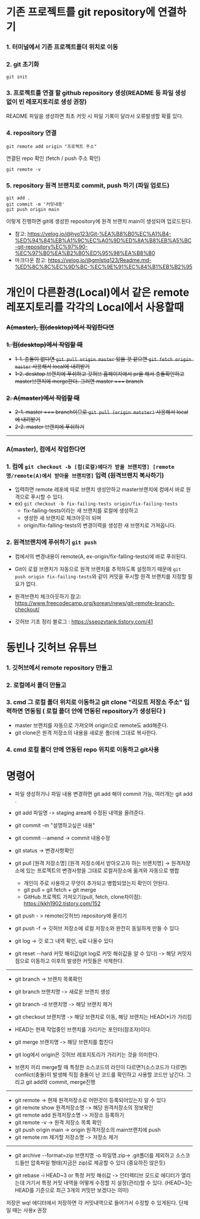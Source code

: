 기존 프로젝트를 git repository에 연결하기
======================================
### 1. 터미널에서 기존 프로젝트폴더 위치로 이동
### 2. git 초기화
```
git init
```
### 3. 프로젝트를 연결 할 github repository 생성(README 등 파일 생성 없이 빈 레포지토리로 생성 권장)

README 파일을 생성하면 최초 커밋 시 파일 기록이 달라서 오류발생할 확률 있다.

### 4. repository 연결
```
git remote add origin "프로젝트 주소"
```

연결된 repo 확인 (fetch / push 주소 확인)
```
git remote -v
```
### 5. repository 원격 브랜치로 commit, push 하기 (파일 업로드)
```
git add .
git commit -m '커밋내용'
git push origin main
```

이렇게 진행하면 git에 생성한 repository에 원격 브랜치 main이 생성되며 업로드된다.

* 참고: https://velog.io/@hyo123/Git-%EA%B8%B0%EC%A1%B4-%ED%94%84%EB%A1%9C%EC%A0%9D%ED%8A%B8%EB%A5%BC-git-repository%EC%97%90-%EC%97%B0%EA%B2%B0%ED%95%98%EA%B8%B0
* 마크다운 참고: https://velog.io/@gmlstjq123/Readme.md-%ED%8C%8C%EC%9D%BC-%EC%9E%91%EC%84%B1%EB%B2%95

개인이 다른환경(Local)에서 같은 remote 레포지토리를 각각의 Local에서 사용할때
=======================================================================
### ~~A(master), 컴(desktop)에서 작업한다면~~
###  ~~1. 컴(desktop)에서 작업할 때~~
* ~~1-1. 충돌이 없다면 `git pull origin master` 있을 것 같으면 `git fetch origin master` 사용해서 local에 내려받기~~
* ~~1-2. desktop 브랜치에 푸쉬하고 깃허브 홈페이지에서 pr을 해서 충돌확인하고 master브랜치에 merge한다. 그러면 master === branch~~
### ~~2. A(master)에서 작업할 때~~
* ~~2-1. master === branch이므로 `git pull (origin matster)` 사용해서 local에 내려받기~~
* ~~2-2. master 브랜치에 푸쉬하기~~
- - -
### A(master), 컴에서 작업한다면 
### 1. 컴에 `git checkout -b [컴(로컬)에다가 받을 브랜치명] [remote명/remote(A)에서 받아올 브랜치명]` 입력 (원격브랜치 복사하기)
* 입력하면 remote 레포에 따로 브랜치 생성안하고 master브랜치에 컴에서 바로 원격으로 푸시할 수 있다.
* ex) `git checkout -b fix-failing-tests origin/fix-failing-tests`
  *  fix-failing-tests이라는 새 브랜치를 로컬에 생성하고
  *  생성한 새 브랜치로 체크아웃이 되며
  *  origin/fix-falling-tests의 변경이력을 생성한 새 브랜치로 가져옵니다.
### 2. 원격브랜치에 푸쉬하기 `git push`
* 컴에서의 변경내용이 remote(A, ex-origin/fix-falling-tests)에 바로 푸쉬된다.
* Git이 로컬 브랜치가 자동으로 원격 브랜치를 추적하도록 설정하기 때문에 `git push origin fix-failing-tests`와 같이 커밋을 푸시할 원격 브랜치를 지정할 필요가 없다.

* 원격브랜치 체크아웃하기 참고: https://www.freecodecamp.org/korean/news/git-remote-branch-checkout/
* 깃허브 기초 정리 블로그 : https://sseozytank.tistory.com/41

동빈나 깃허브 유튜브
============================
### 1. 깃허브에서 remote repository 만들고
### 2. 로컬에서 폴더 만들고 
### 3. cmd 그 로컬 폴더 위치로 이동하고 git clone "리모트 저장소 주소" 입력하면 연동됨 ( 로컬 폴더 안에 연동된 repository가 생성된다 )
* master 브랜치를 자동으로 가져오며 origin으로 remote도 add해준다.
* git clone은 원격 저장소의 내용을 새로운 폴더에 그대로 복사한다.
### 4. cmd 로컬 폴더 안에 연동된 repo 위치로 이동하고 git사용
# 명령어
* 파일 생성하거나 파일 내용 변경하면 git add 해야 commit 가능,     여러개는 git add .
* git add 파일명 -> staging area에  수정된 내역을 올려준다.
* git commit -m  "설명하고싶은 내용"
* git commit --amend  ->  commit 내용수정
* git status ->  변경사항확인
* git pull [원격 저장소명] [원격 저장소에서 받아오고자 하는 브랜치명] -> 원격저장소에 있는 프로젝트의 변경사항을 그대로 로컬저장소에 옮겨와 자동으로 병합

  * 개인이 주로 사용하고 무엇이 추가되고 병합되었는지 확인이 안된다.
  * git pull = git fetch + git merge
  * GitHub 프로젝트 가져오기(pull, fetch, clone차이점): https://kkh1902.tistory.com/152 
* git push - > remote(깃허브) repository에 올리기
* git push -f -> 깃허브 저장소에 로컬 저장소와 완전히 동일하게 만들 수 있다
* git log  -> 깃 로그 내역 확인,   q로 나올수 있다
* git reset --hard 커밋 해쉬값(git log로 커밋 해쉬값을 알 수 있다) -> 해당 커밋지점으로 이동하고 이후의 발생한 커밋들은 삭제한다.
- - -

* git branch -> 브랜치 목록확인
* git branch 브랜치명 -> 새로운 브랜치 생성
* git branch -d 브랜치명 -> 해당 브랜치 제거
* git checkout 브랜치명 -> 해당 브랜치로 이동, 해당 브랜치는 HEAD(*)가 가리킴
* HEAD는 현재 작업중인 브랜치를 가리키는 포인터(참조자)이다.
* git merge 브랜치명 -> 해당 브랜치를 합친다

* git log에서 origin은 깃허브 레포지토리가 가리키는 것을 의미한다.
* 브랜치 끼리 merge할 때 특정한 소스코드의 라인이 다르면?(소스코드가 다르면) confilct(충돌)이 발생해 직접 충돌이 난 코드를 확인하고 사용할 코드만 남긴다. 그리고 git add와 commit, merge진행
- - -
* git remote -> 현재 원격저장소로 어떤것이 등록되어있는지 알 수 있다
* git remote show 원격저장소명 -> 해당 원격저장소의 정보확인
* git remote add 원격저장소명 -> 저장소 등록하기
* git remote -v -> 원격 저장소 목록 확인
* git push origin main -> origin 원격저장소의 main브랜치에 push
* git remote rm 제거할 저장소명 -> 저장소 제거
- - -
* git archive --format=zip 브랜치명 -o 파일명.zip-> .git폴더를 제외하고 소스코드들만 압축파일 형태(지금은 zip)로 제공할 수 있다     (중요하진 않은듯)

* git rebase -i HEAD\~3 or 특정 커밋 해쉬값 -> 인터렉티브 모드로 에디터가 열리는데 거기서 특정 커밋 내역을 어떻게 수정할 지 설정(관리)할 수 있다. (HEAD~3는 HEAD를 기준으로 최근 3개의 커밋만 보겠다는 의미)

저장은 wq! 에디터에서 저장하면 각 커밋내역으로 들어가서 수정할 수 있게된다. 단체일 때는 사용x 권장
